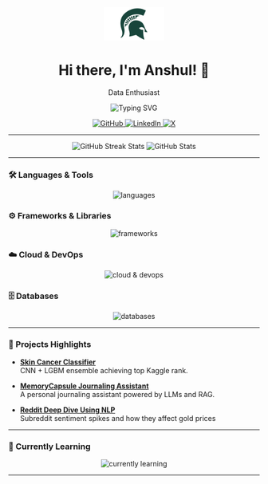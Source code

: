 <!--================= Banner & Intro =================-->
<div align="center">
  <img src="assets/spartan.png" alt="MSU Spartan Logo" width="120" />
  <h1>Hi there, I'm Anshul! 👋</h1>
  <p>Data Enthusiast</p>
</div>

<!--================= Typing SVG =================-->
<p align="center">
  <img src="https://readme-typing-svg.demolab.com?font=Fira+Code&pause=1000&width=500&lines=Research+Assistant;Machine+Learning+|+Computer+Vision;MLOps+|+Cloud+Deployments;" alt="Typing SVG" />
</p>

<!--================= Socials =================-->
<p align="center">
  <a href="https://github.com/anshxl" target="_blank">
    <img src="https://img.shields.io/badge/GitHub-%23121011?style=for-the-badge&logo=github" alt="GitHub" />
  </a>
  <a href="https://www.linkedin.com/in/anshxlsrivastava/" target="_blank">
    <img src="https://img.shields.io/badge/LinkedIn-%230077B5?style=for-the-badge&logo=linkedin" alt="LinkedIn" />
  </a>
  <a href="https://x.com/data_guy69" target="_blank">
    <img src="https://img.shields.io/badge/X-%231DA1F2?style=for-the-badge&logo=x&logoColor=white" alt="X" />
  </a>
</p>

---

<!--================= Stats =================-->
<p align="center">
  <img src="https://github-readme-streak-stats.herokuapp.com?user=anshxl&theme=tokyonight_duo&hide_border=true" alt="GitHub Streak Stats" />
  <img src="https://github-readme-stats.vercel.app/api?username=anshxl&show_icons=true&theme=tokyonight_duo" alt="GitHub Stats" />
</p>

---

### 🛠 Languages & Tools

<p align="center">
  <img src="https://skillicons.dev/icons?i=python,cpp,sql,linux" alt="languages" />
</p>

### ⚙️ Frameworks & Libraries

<p align="center">
  <img src="https://skillicons.dev/icons?i=pytorch,tensorflow,scikitlearn,fastapi,streamlit,pandas,numpy,matplotlib" alt="frameworks" />
</p>

### ☁️ Cloud & DevOps

<p align="center">
  <img src="https://skillicons.dev/icons?i=aws,docker,githubactions" alt="cloud & devops" />
</p>

### 🗄️ Databases

<p align="center">
  <img src="https://skillicons.dev/icons?i=sqlite,mongodb" alt="databases" />
</p>

---

### 🚀 Projects Highlights

- **[Skin Cancer Classifier](https://github.com/anshul-srivastava/skin-cancer-classifier)**  
  CNN + LGBM ensemble achieving top Kaggle rank.

- **[MemoryCapsule Journaling Assistant](https://github.com/anshul-srivastava/memory-capsule)**  
  A personal journaling assistant powered by LLMs and RAG.

- **[Reddit Deep Dive Using NLP](https://github.com/anshul-srivastava/golden-spikes)**  
  Subreddit sentiment spikes and how they affect gold prices

---

### 🌱 Currently Learning

<p align="center">
  <img src="https://skillicons.dev/icons?i=langchain,mlflow,onnx, opencv" alt="currently learning" />
</p>

---
